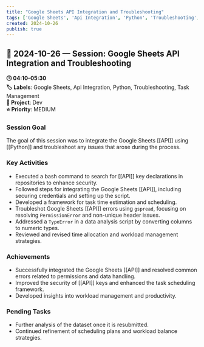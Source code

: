 ```yaml
---
title: "Google Sheets API Integration and Troubleshooting"
tags: ['Google Sheets', 'Api Integration', 'Python', 'Troubleshooting', 'Task Management']
created: 2024-10-26
publish: true
---
```


## 📅 2024-10-26 — Session: Google Sheets API Integration and Troubleshooting

**🕒 04:10–05:30**  
**🏷️ Labels**: Google Sheets, Api Integration, Python, Troubleshooting, Task Management  
**📂 Project**: Dev  
**⭐ Priority**: MEDIUM  


### Session Goal
The goal of this session was to integrate the Google Sheets [[API]] using [[Python]] and troubleshoot any issues that arose during the process.

### Key Activities
- Executed a bash command to search for [[API]] key declarations in repositories to enhance security.
- Followed steps for integrating the Google Sheets [[API]], including securing credentials and setting up the script.
- Developed a framework for task time estimation and scheduling.
- Troubleshot Google Sheets [[API]] errors using `gspread`, focusing on resolving `PermissionError` and non-unique header issues.
- Addressed a `TypeError` in a data analysis script by converting columns to numeric types.
- Reviewed and revised time allocation and workload management strategies.

### Achievements
- Successfully integrated the Google Sheets [[API]] and resolved common errors related to permissions and data handling.
- Improved the security of [[API]] keys and enhanced the task scheduling framework.
- Developed insights into workload management and productivity.

### Pending Tasks
- Further analysis of the dataset once it is resubmitted.
- Continued refinement of scheduling plans and workload balance strategies.
